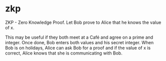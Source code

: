 # zkp
ZKP - Zero Knowledge Proof. Let Bob prove to Alice that he knows the value of x.

This may be useful if they both meet at a Café and agree on a prime and integer.
Once done, Bob enters both values and his secret integer. When Bob is on holidays,
Alice can ask Bob for a proof and if the value of x is correct, Alice knows that
she is communicating with Bob.
